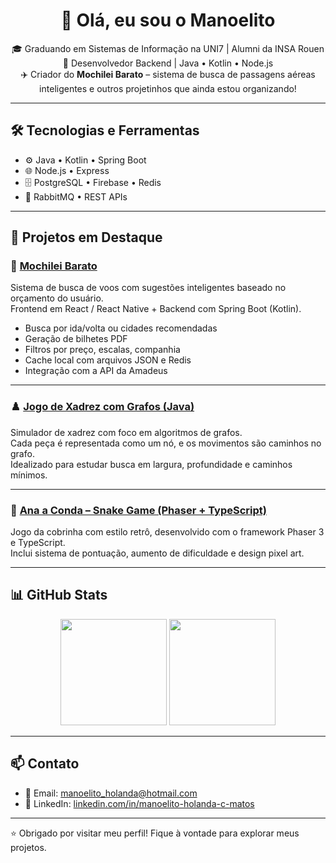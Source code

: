 <h1 align="center">👋 Olá, eu sou o Manoelito</h1>

<p align="center">
  🎓 Graduando em Sistemas de Informação na UNI7 | Alumni da INSA Rouen <br>
  💼 Desenvolvedor Backend | Java • Kotlin • Node.js <br>
  ✈️ Criador do <strong>Mochilei Barato</strong> – sistema de busca de passagens aéreas inteligentes
  e outros projetinhos que ainda estou organizando!
</p>

---

## 🛠️ Tecnologias e Ferramentas

- ⚙️ Java • Kotlin • Spring Boot
- 🌐 Node.js • Express
- 🗄️ PostgreSQL • Firebase • Redis
- 📨 RabbitMQ • REST APIs

---

## 🚀 Projetos em Destaque

### 🎒 [Mochilei Barato](https://github.com/ManoelitoHCM/MochileiBarato)
Sistema de busca de voos com sugestões inteligentes baseado no orçamento do usuário.  
Frontend em React / React Native + Backend com Spring Boot (Kotlin).

- Busca por ida/volta ou cidades recomendadas
- Geração de bilhetes PDF
- Filtros por preço, escalas, companhia
- Cache local com arquivos JSON e Redis
- Integração com a API da Amadeus

---

### ♟️ [Jogo de Xadrez com Grafos (Java)](https://github.com/ManoelitoHCM/JogoXadrezGrafo)
Simulador de xadrez com foco em algoritmos de grafos.  
Cada peça é representada como um nó, e os movimentos são caminhos no grafo.  
Idealizado para estudar busca em largura, profundidade e caminhos mínimos.

---

### 🐍 [Ana a Conda – Snake Game (Phaser + TypeScript)](https://github.com/ManoelitoHCM/AnaAConda-SnakeGame)
Jogo da cobrinha com estilo retrô, desenvolvido com o framework Phaser 3 e TypeScript.  
Inclui sistema de pontuação, aumento de dificuldade e design pixel art.

---

## 📊 GitHub Stats

<p align="center">
  <img height="170" src="https://github-readme-stats.vercel.app/api?username=manoelitohcm&show_icons=true&theme=tokyonight" />
  <img height="170" src="https://github-readme-stats.vercel.app/api/top-langs/?username=manoelitohcm&layout=compact&theme=tokyonight" />
</p>

---

## 📫 Contato

- 📧 Email: manoelito_holanda@hotmail.com  
- 💼 LinkedIn: [linkedin.com/in/manoelito-holanda-c-matos](https://www.linkedin.com/in/manoelito-holanda-c-matos-ba8530b6/)

---

⭐ Obrigado por visitar meu perfil! Fique à vontade para explorar meus projetos.
